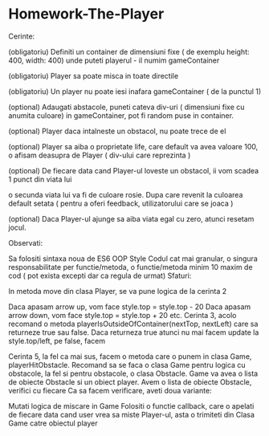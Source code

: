 # Homework-The-Player

Cerinte:

(obligatoriu) Definiti un container de dimensiuni fixe ( de exemplu height: 400, width: 400) unde puteti playerul - il numim gameContainer

(obligatoriu) Player sa poate misca in toate directile

(obligatoriu) Un player nu poate iesi inafara gameContainer ( de la punctul 1)

(optional) Adaugati abstacole, puneti cateva div-uri ( dimensiuni fixe cu anumita culoare) in gameContainer, pot fi random puse in container.

(optional) Player daca intalneste un obstacol, nu poate trece de el

(optional) Player sa aiba o proprietate life, care default va avea valoare 100, o afisam deasupra de Player ( div-ului care reprezinta )

(optional) De fiecare data cand Player-ul loveste un obstacol, ii vom scadea 1 punct din viata lui

o secunda viata lui va fi de culoare rosie. Dupa care revenit la culoarea default setata ( pentru a oferi feedback, utilizatorului care se joaca )

(optional) Daca Player-ul ajunge sa aiba viata egal cu zero, atunci resetam jocul.

Observati:

Sa folositi sintaxa noua de ES6
OOP Style
Codul cat mai granular, o singura responsabilitate per functie/metoda, o functie/metoda minim 10 maxim de cod ( pot exista excepti dar ca regula de urmat)
Sfaturi:

In metoda move din clasa Player, se va pune logica de la cerinta 2

Daca apasam arrow up, vom face style.top = style.top - 20
Daca apasam arrow down, vom face style.top = style.top + 20
etc.
Cerinta 3, acolo recomand o metoda playerIsOutsideOfContainer(nextTop, nextLeft) care sa returneze true sau false. Daca returneza true atunci nu mai facem update la style.top/left, pe false, facem

Cerinta 5, la fel ca mai sus, facem o metoda care o punem in clasa Game, playerHitObstacle. Recomand sa se faca o clasa Game pentru logica cu obstacole, la fel si pentru obstacole, o clasa Obstacle. Game va avea o lista de obiecte Obstacle si un obiect player. Avem o lista de obiecte Obstacle, verifici cu fiecare Ca sa facem verificare, aveti doua variante:

Mutati logica de miscare in Game
Folositi o functie callback, care o apelati de fiecare data cand user vrea sa miste Player-ul, asta o trimiteti din Clasa Game catre obiectul player